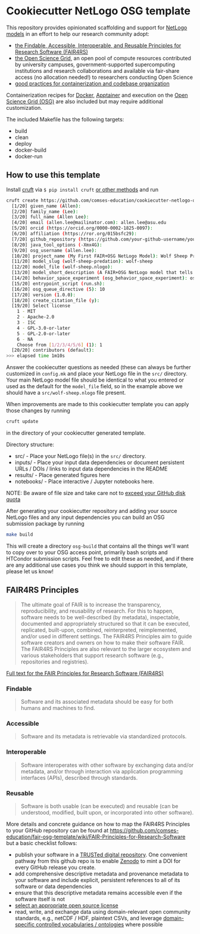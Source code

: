 # Cookiecutter NetLogo OSG template

This repository provides opinionated scaffolding and support for [NetLogo models](https://ccl.northwestern.edu/netlogo/) in an effort to help our research community adopt:

- [the Findable, Accessible, Interoperable, and Reusable Principles for Research Software (FAIR4RS)](https://doi.org/10.15497/RDA00068)
- [the Open Science Grid](https://osg-htc.org/), an open pool of compute resources contributed by university campuses,
  government-supported supercomputing institutions and research collaborations and available via fair-share access (no
  allocation needed!) to researchers conducting Open Science
- [good practices for containerization and codebase organization](https://www.comses.net/education/responsible-practices/)

Containerization recipes for [Docker](https://docs.docker.com), [Apptainer](https://apptainer.org/) and
execution on the [Open Science Grid (OSG)](https://opensciencegrid.org/) are also included but may require additional
customization.

The included Makefile has the following targets:

- build
- clean
- deploy
- docker-build
- docker-run

## How to use this template

Install [cruft](https://cruft.github.io/cruft/) via `$ pip install cruft` [or other methods](https://cruft.github.io/cruft/#installation) and run

```bash
cruft create https://github.com/comses-education/cookiecutter-netlogo-osg
  [1/20] given_name (Allen): 
  [2/20] family_name (Lee): 
  [3/20] full_name (Allen Lee): 
  [4/20] email (allen.lee@mailinator.com): allen.lee@asu.edu
  [5/20] orcid (https://orcid.org/0000-0002-1825-0097): 
  [6/20] affiliation (https://ror.org/015bsfc29): 
  [7/20] github_repository (https://github.com/your-github-username/your-netlogo-osg-repo): 
  [8/20] java_tool_options (-Xmx4G): 
  [9/20] osg_username (allen.lee): 
  [10/20] project_name (My First FAIR+OSG NetLogo Model): Wolf Sheep Predation          
  [11/20] model_slug (wolf-sheep-predation): wolf-sheep
  [12/20] model_file (wolf-sheep.nlogo): 
  [13/20] model_short_description (A FAIR+OSG NetLogo model that tells a harrowing tale of turtles and grids): A FAIR+OSG NetLogo model that tells a harrowing tale of wolf and sheep.
  [14/20] behavior_space_experiment (osg_behavior_space_experiment): osg_vary_food_gains
  [15/20] entrypoint_script (run.sh): 
  [16/20] osg_queue_directive (5): 10
  [17/20] version (1.0.0): 
  [18/20] create_citation_file (y): 
  [19/20] Select license
    1 - MIT
    2 - Apache-2.0
    3 - ISC
    4 - GPL-3.0-or-later
    5 - GPL-2.0-or-later
    6 - NA
    Choose from [1/2/3/4/5/6] (1): 1
  [20/20] contributors (default): 
>>> elapsed time 1m10s   
```

Answer the cookiecutter questions as needed (these can always be further customized in `config.mk` and place your NetLogo file in the `src/` directory. Your main NetLogo model file should be identical to what you entered or used as the default for the `model_file` field, so in the example above we should have a `src/wolf-sheep.nlogo` file present.

When improvements are made to this cookiecutter template you can apply those changes by running

```bash
cruft update
```

in the directory of your cookiecutter generated template.

Directory structure:

- src/ - Place your NetLogo file(s) in the `src/` directory.
- inputs/ - Place your input data dependencies or document persistent URLs / DOIs / links to input data dependencies in the README
- results/ - Place generated figures here
- notebooks/ - Place interactive / Jupyter notebooks here.

NOTE: Be aware of file size and take care not to [exceed your GitHub disk quota](https://docs.github.com/en/repositories/working-with-files/managing-large-files/about-large-files-on-github)

After generating your cookiecutter repository and adding your source NetLogo files and any input dependencies you can build an OSG submission package by running

```bash
make build
```

This will create a directory `osg-build` that contains all the things we'll want to copy over to your OSG access point, primarily bash scripts and HTCondor submission scripts. Feel free to edit these as needed, and if there are any additional use cases you think we should support in this template, please let us know!
 
## FAIR4RS Principles

> The ultimate goal of FAIR is to increase the transparency, reproducibility, and reusability of research. For this to happen, software needs to be well-described (by metadata), inspectable, documented and appropriately structured so that it can be executed, replicated, built-upon, combined, reinterpreted, reimplemented, and/or used in different settings. The FAIR4RS Principles aim to guide software creators and owners on how to make their software FAIR. The FAIR4RS Principles are also relevant to the larger ecosystem and various stakeholders that support research software (e.g., repositories and registries).

[Full text for the FAIR Principles for Research Software (FAIR4RS)](https://doi.org/10.15497/RDA00068) 

### Findable

> Software and its associated metadata should be easy for both humans and machines to find.

### Accessible

> Software and its metadata is retrievable via standardized protocols.

### Interoperable

> Software interoperates with other software by exchanging data and/or metadata, and/or through interaction via application programming interfaces (APIs), described through standards.


### Reusable

> Software is both usable (can be executed) and reusable (can be understood, modified, built upon, or incorporated into other software).

More details and concrete guidance on how to map the FAIR4RS Principles to your GitHub repository can be found at https://github.com/comses-education/fair-osg-template/wiki/FAIR-Principles-for-Research-Software but a basic checklist follows:

- publish your software in a [TRUSTed digital repository](https://www.comses.net/resources/trusted-digital-repositories/). One convenient pathway from this github repo is to enable [Zenodo](https://docs.github.com/en/repositories/archiving-a-github-repository/referencing-and-citing-content) to mint a DOI for every GitHub release you create.
- add comprehensive descriptive metadata and provenance metadata to your software and include explicit, persistent references to all of its software or data dependencies 
- ensure that this descriptive metadata remains accessible even if the software itself is not
- [select an appropriate open source license](https://choosealicense.com)
- read, write, and exchange data using domain-relevant open community standards, e.g., netCDF / HDF, plaintext CSVs, and leverage [domain-specific controlled vocabularies / ontologies](http://esipfed.github.io/cor/) where possible
